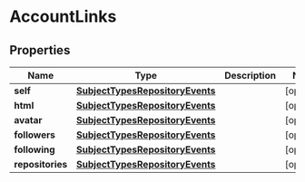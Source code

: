 # AccountLinks

## Properties
Name | Type | Description | Notes
------------ | ------------- | ------------- | -------------
**self** | [**SubjectTypesRepositoryEvents**](SubjectTypesRepositoryEvents.md) |  |  [optional]
**html** | [**SubjectTypesRepositoryEvents**](SubjectTypesRepositoryEvents.md) |  |  [optional]
**avatar** | [**SubjectTypesRepositoryEvents**](SubjectTypesRepositoryEvents.md) |  |  [optional]
**followers** | [**SubjectTypesRepositoryEvents**](SubjectTypesRepositoryEvents.md) |  |  [optional]
**following** | [**SubjectTypesRepositoryEvents**](SubjectTypesRepositoryEvents.md) |  |  [optional]
**repositories** | [**SubjectTypesRepositoryEvents**](SubjectTypesRepositoryEvents.md) |  |  [optional]
